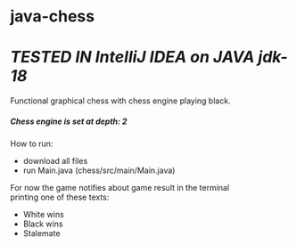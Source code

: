 # java-chess
# _**TESTED IN IntelliJ IDEA on JAVA jdk-18**_ </br>

Functional graphical chess with chess engine playing black. </br>
##### Chess engine is set at depth: 2</br>

How to run:

  - download all files
  - run Main.java (chess/src/main/Main.java)

For now the game notifies about game result in the terminal </br>
printing one of these texts:
  - White wins
  - Black wins
  - Stalemate
